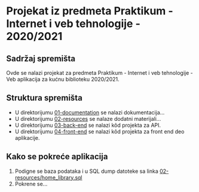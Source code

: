 # Projekat iz predmeta Praktikum - Internet i veb tehnologije - 2020/2021

## Sadržaj spremišta

Ovde se nalazi projekat za predmeta Praktikum - Internet i veb tehnologije - Veb aplikacija za kućnu biblioteku 2020/2021.

## Struktura spremišta

* U direktorijumu [01-documentation](./01-documentation) se nalazi dokumentacija...
* U direktorijumu [02-resources](./02-resources) se nalaze dodatni materijali...
* U direktorijumu [03-back-end](./03-back-end) se nalazi kôd projekta za API.
* U direktorijumu [04-front-end](./04-front-end) se nalazi kôd projekta za front end deo aplikacije.

## Kako se pokreće aplikacija

1. Podigne se baza podataka i u SQL dump datoteke sa linka [02-resources/home_library.sql](./02-resources/home_library.sql)
2. Pokrene se...
